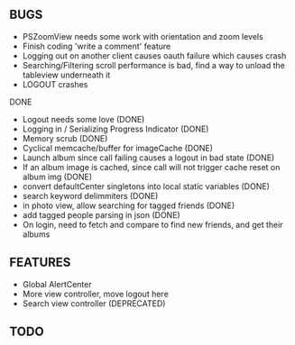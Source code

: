 BUGS
---
- PSZoomView needs some work with orientation and zoom levels
- Finish coding 'write a comment' feature
- Logging out on another client causes oauth failure which causes crash
- Searching/Filtering scroll performance is bad, find a way to unload the tableview underneath it
- LOGOUT crashes

DONE
- Logout needs some love (DONE)
- Logging in / Serializing Progress Indicator (DONE)
- Memory scrub (DONE)
- Cyclical memcache/buffer for imageCache (DONE)
- Launch album since call failing causes a logout in bad state (DONE)
- If an album image is cached, since call will not trigger cache reset on album img (DONE)
- convert defaultCenter singletons into local static variables (DONE)
- search keyword delimmiters (DONE)
- in photo view, allow searching for tagged friends (DONE)
- add tagged people parsing in json (DONE)
- On login, need to fetch and compare to find new friends, and get their albums

FEATURES
---
- Global AlertCenter
- More view controller, move logout here
- Search view controller (DEPRECATED)

TODO
---
